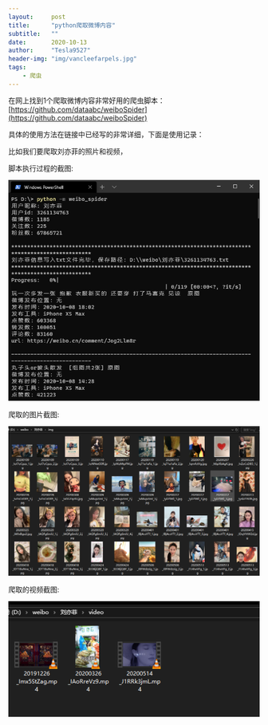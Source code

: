 ```yaml
---
layout:     post
title:      "python爬取微博内容"
subtitle:   ""
date:       2020-10-13
author:     "Tesla9527"
header-img: "img/vancleefarpels.jpg"
tags:
    - 爬虫
---
```


在网上找到1个爬取微博内容非常好用的爬虫脚本：
[https://github.com/dataabc/weiboSpider](https://github.com/dataabc/weiboSpider)

具体的使用方法在链接中已经写的非常详细，下面是使用记录：

比如我们要爬取刘亦菲的照片和视频，

脚本执行过程的截图:

![img](/img/in-post/python-weibo-spider/1.png)

爬取的图片截图:

![img](/img/in-post/python-weibo-spider/2.png)

爬取的视频截图:

![img](/img/in-post/python-weibo-spider/3.png)


